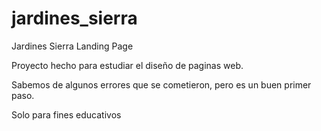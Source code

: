 # jardines_sierra
Jardines Sierra Landing Page

Proyecto hecho para estudiar el diseño de paginas web.

Sabemos de algunos errores que se cometieron, pero es un buen primer paso.

Solo para fines educativos
